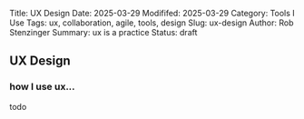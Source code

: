 Title: UX Design
Date: 2025-03-29
Modififed: 2025-03-29
Category: Tools I Use
Tags: ux, collaboration, agile, tools, design
Slug: ux-design
Author: Rob Stenzinger
Summary: ux is a practice
Status: draft

## UX Design

### how I use ux...

todo 

<!-- ![img](https://cdn.glitch.global/9ed73df9-3055-403f-81db-d5b396d22a8b/c3ac183b-027a-4744-8f9f-5a1ebb04545a.image.png?v=1700590787594) -->
